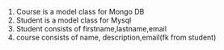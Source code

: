 1) Course is a model class for Mongo DB
2) Student is a model class for Mysql
3) Student consists of firstname,lastname,email
4) course consists of name, description,email(fk from student)

